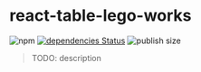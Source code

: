 # react-table-lego-works

![npm](https://img.shields.io/npm/v/react-table-lego-works)
[![dependencies Status](https://david-dm.org/homuler/react-table-lego/status.svg?path=packages/react-table-lego-works)](https://david-dm.org/homuler/react-table-lego?path=packages/react-table-lego-works)
![publish size](https://badgen.net/packagephobia/publish/react-table-lego-works)

> TODO: description
